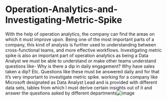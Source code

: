 # Operation-Analytics-and-Investigating-Metric-Spike
With the help of operation analytics, the company can find the areas on which it must improve upon. Being one of the most important parts of a company, this kind of analysis is further used to understanding between cross-functional teams, and more effective workflows. Investigating metric spike is also an important part of operation analytics as being a Data Analyst we must be able to understand or make other teams understand questions like- Why is there a dip in daily engagement? Why have sales taken a dip? Etc. Questions like these must be answered daily and for that it’s very important to investigate metric spike.
   working for a company like Microsoft designated as Data Analyst Lead and is provided with different data sets, tables from which I must derive certain insights out of it and answer the questions asked by different departments![image](https://github.com/sudhansuku/Operation-Analytics-and-Investigating-Metric-Spike/assets/107266430/10d5abd7-cc4f-404d-a8ea-e652309cad95)
